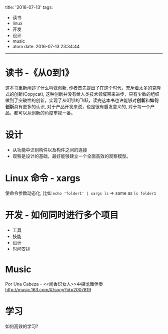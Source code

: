 title: '2016-07-13'
tags:
  - 读书
  - linux
  - 开发
  - 设计
  - music
  - atom
date: 2016-07-13 23:34:44
---


读书 -《从0到1》
====
这本书重新阐述了什么叫做创新, 作者首先提出了在这个时代，充斥着太多的克隆式的创新(Copycat), 这种创新并没有给人类技术领域带来进步，只有少数的组织做到了突破性的创新，实现了从0到1的飞跃，读完这本书也许能够对**创新**和**如何创新**具有更多的认识, 对于产品开发来说，也是很有启发意义的, 对于每一个产品，都可以从创新的角度审视一番。

设计
===
- 从功能中识别构件以及构件之间的连接
- 观察是设计的基础，最好能够建立一个全面高效的观察模型。

Linux 命令 - xargs
===
使命令参数动态化, 比如
`echo 'folder1' | xargs ls` => same as `ls folder1`

开发 - 如何同时进行多个项目
===
- 工具
- 技能
- 设计
- 时间安排

Music
===
Por Una Cabeza - <<闻香识女人>>中探戈舞伴奏
http://music.163.com/#/song?id=2007819

学习
====
如何高效的学习?
